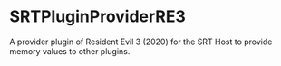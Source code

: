 # SRTPluginProviderRE3
A provider plugin of Resident Evil 3 (2020) for the SRT Host to provide memory values to other plugins.